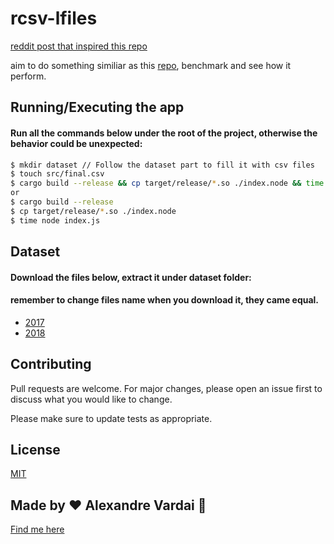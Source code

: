 # rcsv-lfiles

[reddit post that inspired this repo](https://www.reddit.com/r/rust/comments/8833lh/performance_of_parsing_large_file_2gb/)

aim to do something similiar as this [repo](https://github.com/ErickWendel/concat-large-files-nodejs-yt), benchmark and see how it perform.

## Running/Executing the app
#### Run all the commands below under the root of the project, otherwise the behavior could be unexpected:

```sh
$ mkdir dataset // Follow the dataset part to fill it with csv files
$ touch src/final.csv
$ cargo build --release && cp target/release/*.so ./index.node && time node index.js
or
$ cargo build --release 
$ cp target/release/*.so ./index.node 
$ time node index.js
```

## Dataset 
#### Download the files below, extract it under dataset folder:
#### remember to change files name when you download it, they came equal.
- [2017](https://www.kaggle.com/stackoverflow/so-survey-2017?select=survey_results_public.csv)
- [2018](https://www.kaggle.com/stackoverflow/stack-overflow-2018-developer-survey?select=survey_results_public.csv)

## Contributing
Pull requests are welcome. For major changes, please open an issue first to discuss what you would like to change.

Please make sure to update tests as appropriate.

## License
[MIT](https://choosealicense.com/licenses/mit/)

## Made by ♥ Alexandre Vardai 👋 
[Find me here](https://www.linkedin.com/in/alexandre-vardai-b8255b15b/)
